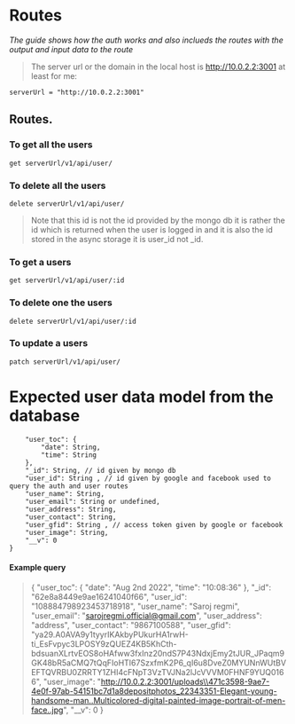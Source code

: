 # Routes

_The guide shows how the auth works and also inclueds the routes with the output and input data to the route_

> The server url or the domain in the local host is http://10.0.2.2:3001 at least for me:

```
serverUrl = "http://10.0.2.2:3001"
```

## Routes.

### To get all the users

```
get serverUrl/v1/api/user/
```

### To delete all the users

```
delete serverUrl/v1/api/user/
```

> Note that this id is not the id provided by the mongo db it is rather the id which is returned when the user is logged in and it is also the id stored in the async storage it is user_id not \_id.

### To get a users

```
get serverUrl/v1/api/user/:id
```

### To delete one the users

```
delete serverUrl/v1/api/user/:id
```

### To update a users

```
patch serverUrl/v1/api/user/
```

# Expected user data model from the database

```
    "user_toc": {
        "date": String,
        "time": String
    },
    "_id": String, // id given by mongo db
    "user_id": String , // id given by google and facebook used to query the auth and user routes
    "user_name": String,
    "user_email": String or undefined,
    "user_address": String,
    "user_contact": String,
    "user_gfid": String , // access token given by google or facebook
    "user_image": String,
    "__v": 0
}
```

#### Example query

> {
> "user_toc": {
> "date": "Aug 2nd 2022",
> "time": "10:08:36"
> },
> "\_id": "62e8a8449e9ae16241040f66",
> "user_id": "108884798923453718918",
> "user_name": "Saroj regmi",
> "user_email": "sarojregmi.official@gmail.com",
> "user_address": "address",
> "user_contact": "9867100588",
> "user_gfid": "ya29.A0AVA9y1tyyrIKAkbyPUkurHA1rwH-ti_EsFvpyc3LPOSY9zQUEZ4KB5KhCth-bdsuanXLrtvEOS8oHAfww3fxInz20ndS7P43NdxjEmy2tJUR_JPaqm9GK48bR5aCMQ7tQqFIoHTI67SzxfmK2P6_qI6u8DveZ0MYUNnWUtBVEFTQVRBU0ZRRTY1ZHI4cFNpT3VzTVJNa2lJcVVVM0FHNF9YUQ0166",
> "user_image": "http://10.0.2.2:3001/uploads\\471c3598-9ae7-4e0f-97ab-54151bc7d1a8depositphotos_22343351-Elegant-young-handsome-man..Multicolored-digital-painted-image-portrait-of-men-face..jpg",
> "\_\_v": 0
> }

